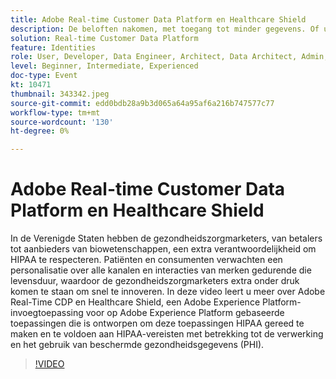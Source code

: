 ```yaml
---
title: Adobe Real-time Customer Data Platform en Healthcare Shield
description: De beloften nakomen, met toegang tot minder gegevens. Of u nu adverteerder, uitgever of agent bent, deze webinar helpt de
solution: Real-time Customer Data Platform
feature: Identities
role: User, Developer, Data Engineer, Architect, Data Architect, Admin, Leader
level: Beginner, Intermediate, Experienced
doc-type: Event
kt: 10471
thumbnail: 343342.jpeg
source-git-commit: edd0bdb28a9b3d065a64a95af6a216b747577c77
workflow-type: tm+mt
source-wordcount: '130'
ht-degree: 0%

---
```


# Adobe Real-time Customer Data Platform en Healthcare Shield

In de Verenigde Staten hebben de gezondheidszorgmarketers, van betalers tot aanbieders van biowetenschappen, een extra verantwoordelijkheid om HIPAA te respecteren. Patiënten en consumenten verwachten een personalisatie over alle kanalen en interacties van merken gedurende die levensduur, waardoor de gezondheidszorgmarketers extra onder druk komen te staan om snel te innoveren. In deze video leert u meer over Adobe Real-Time CDP en Healthcare Shield, een Adobe Experience Platform-invoegtoepassing voor op Adobe Experience Platform gebaseerde toepassingen die is ontworpen om deze toepassingen HIPAA gereed te maken en te voldoen aan HIPAA-vereisten met betrekking tot de verwerking en het gebruik van beschermde gezondheidsgegevens (PHI).

>[!VIDEO](https://video.tv.adobe.com/v/343342/?quality=12&learn=on)
